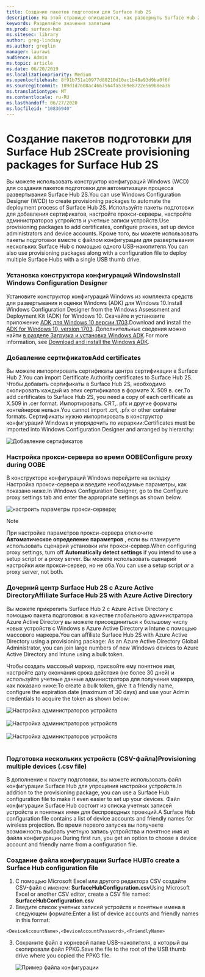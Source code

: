 ```yaml
---
title: Создание пакетов подготовки для Surface Hub 2S
description: На этой странице описывается, как развернуть Surface Hub 2S с помощью пакетов подготовки и других средств.
keywords: Разделяйте значения запятыми
ms.prod: surface-hub
ms.sitesec: library
author: greg-lindsay
ms.author: greglin
manager: laurawi
audience: Admin
ms.topic: article
ms.date: 06/20/2019
ms.localizationpriority: Medium
ms.openlocfilehash: 8f91b751a10977d80210d10ac1b48a93d9ba0f6f
ms.sourcegitcommit: 109d1d7608ac4667564fa5369e8722e569b8ea36
ms.translationtype: MT
ms.contentlocale: ru-RU
ms.lasthandoff: 06/27/2020
ms.locfileid: "10836940"
---
```

# <span data-ttu-id="bdce8-104">Создание пакетов подготовки для Surface Hub 2S</span><span class="sxs-lookup"><span data-stu-id="bdce8-104">Create provisioning packages for Surface Hub 2S</span></span>

<span data-ttu-id="bdce8-105">Вы можете использовать конструктор конфигураций Windows (WCD) для создания пакетов подготовки для автоматизации процесса развертывания Surface Hub 2S.</span><span class="sxs-lookup"><span data-stu-id="bdce8-105">You can use Windows Configuration Designer (WCD) to create provisioning packages to automate the deployment process of Surface Hub 2S.</span></span> <span data-ttu-id="bdce8-106">Используйте пакеты подготовки для добавления сертификатов, настройте прокси-серверы, настройте администраторов устройств и учетные записи устройств.</span><span class="sxs-lookup"><span data-stu-id="bdce8-106">Use provisioning packages to add certificates, configure proxies, set up device administrators and device accounts.</span></span> <span data-ttu-id="bdce8-107">Кроме того, вы можете использовать пакеты подготовки вместе с файлом конфигурации для развертывания нескольких Surface Hub с помощью одного USB-накопителя.</span><span class="sxs-lookup"><span data-stu-id="bdce8-107">You can also use provisioning packages along with a configuration file to deploy multiple Surface Hubs with a single USB thumb drive.</span></span>

### <span data-ttu-id="bdce8-108">Установка конструктора конфигураций Windows</span><span class="sxs-lookup"><span data-stu-id="bdce8-108">Install Windows Configuration Designer</span></span>

<span data-ttu-id="bdce8-109">Установите конструктор конфигураций Windows из комплекта средств для развертывания и оценки Windows (ADK) для Windows 10.</span><span class="sxs-lookup"><span data-stu-id="bdce8-109">Install Windows Configuration Designer from the Windows Assessment and Deployment Kit (ADK) for Windows 10.</span></span> <span data-ttu-id="bdce8-110">Скачайте и установите приложение [ADK для Windows 10 версии 1703](https://go.microsoft.com/fwlink/p/?LinkId=845542).</span><span class="sxs-lookup"><span data-stu-id="bdce8-110">Download and install the [ADK for Windows 10, version 1703](https://go.microsoft.com/fwlink/p/?LinkId=845542).</span></span> <span data-ttu-id="bdce8-111">Дополнительные сведения можно найти [в разделе Загрузка и установка Windows ADK](https://docs.microsoft.com/windows-hardware/get-started/adk-install).</span><span class="sxs-lookup"><span data-stu-id="bdce8-111">For more information, see [Download and install the Windows ADK](https://docs.microsoft.com/windows-hardware/get-started/adk-install).</span></span>

### <span data-ttu-id="bdce8-112">Добавление сертификатов</span><span class="sxs-lookup"><span data-stu-id="bdce8-112">Add certificates</span></span>

<span data-ttu-id="bdce8-113">Вы можете импортировать сертификаты центра сертификации в Surface Hub 2.</span><span class="sxs-lookup"><span data-stu-id="bdce8-113">You can import Certificate Authority certificates to Surface Hub 2S.</span></span>
<span data-ttu-id="bdce8-114">Чтобы добавить сертификаты в Surface Hub 2S, необходимо скопировать каждый из этих сертификатов в формате X. 509 в. cer.</span><span class="sxs-lookup"><span data-stu-id="bdce8-114">To add certificates to Surface Hub 2S, you need a copy of each certificate as X.509 in .cer format.</span></span> <span data-ttu-id="bdce8-115">Импортировать. CRT,. pfx и другие форматы контейнеров нельзя.</span><span class="sxs-lookup"><span data-stu-id="bdce8-115">You cannot import .crt, .pfx or other container formats.</span></span> <span data-ttu-id="bdce8-116">Сертификаты нужно импортировать в конструктор конфигураций Windows и упорядочить по иерархии:</span><span class="sxs-lookup"><span data-stu-id="bdce8-116">Certificates must be imported into Windows Configuration Designer and arranged by hierarchy:</span></span>

 ![Добавление сертификатов](images/sh2-wcd.png)

### <span data-ttu-id="bdce8-118">Настройка прокси-сервера во время OOBE</span><span class="sxs-lookup"><span data-stu-id="bdce8-118">Configure proxy during OOBE</span></span>

<span data-ttu-id="bdce8-119">В конструкторе конфигураций Windows перейдите на вкладку Настройка прокси-сервера и введите необходимые параметры, как показано ниже.</span><span class="sxs-lookup"><span data-stu-id="bdce8-119">In Windows Configuration Designer, go to the Configure proxy settings tab and enter the appropriate settings as shown below.</span></span>

 ![настроить параметры прокси-сервера;](images/sh2-proxy.png) 

> [!NOTE]
> <span data-ttu-id="bdce8-121">При настройке параметров прокси-сервера отключите **Автоматическое определение параметров** , если вы планируете использовать сценарий установки или прокси-сервер.</span><span class="sxs-lookup"><span data-stu-id="bdce8-121">When configuring proxy settings, turn off **Automatically detect settings** if you intend to use a setup script or a proxy server.</span></span> <span data-ttu-id="bdce8-122">Вы можете использовать сценарий настройки *или* прокси-сервер, но не оба.</span><span class="sxs-lookup"><span data-stu-id="bdce8-122">You can use a setup script *or* a proxy server, not both.</span></span>

### <span data-ttu-id="bdce8-123">Дочерний центр Surface Hub 2S с Azure Active Directory</span><span class="sxs-lookup"><span data-stu-id="bdce8-123">Affiliate Surface Hub 2S with Azure Active Directory</span></span>

<span data-ttu-id="bdce8-124">Вы можете прикрепить Surface Hub 2 с Azure Active Directory с помощью пакета подготовки: в качестве глобального администратора Azure Active Directory вы можете присоединиться к большому числу новых устройств с Windows в Azure Active Directory и Intune с помощью массового маркера.</span><span class="sxs-lookup"><span data-stu-id="bdce8-124">You can affiliate Surface Hub 2S with Azure Active Directory using a provisioning package: As an Azure Active Directory Global Administrator, you can join large numbers of new Windows devices to Azure Active Directory and Intune using a bulk token.</span></span>

<span data-ttu-id="bdce8-125">Чтобы создать массовый маркер, присвойте ему понятное имя, настройте дату окончания срока действия (не более 30 дней) и используйте учетные данные администратора для получения маркера, как показано ниже:</span><span class="sxs-lookup"><span data-stu-id="bdce8-125">To create a bulk token, give it a friendly name, configure the expiration date (maximum of 30 days) and use your Admin credentials to acquire the token as shown below:</span></span>

 ![Настройка администраторов устройств](images/sh2-token.png) <br><br>
 ![Настройка администраторов устройств](images/sh2-token2.png) <br><br>
 ![Настройка администраторов устройств](images/sh2-token3.png) <br><br>

### <span data-ttu-id="bdce8-129">Подготовка нескольких устройств (CSV-файла)</span><span class="sxs-lookup"><span data-stu-id="bdce8-129">Provisioning multiple devices (.csv file)</span></span>

<span data-ttu-id="bdce8-130">В дополнение к пакету подготовки, вы можете использовать файл конфигурации Surface Hub для упрощения настройки устройств.</span><span class="sxs-lookup"><span data-stu-id="bdce8-130">In addition to the provisioning package, you can use a Surface Hub configuration file to make it even easier to set up your devices.</span></span> <span data-ttu-id="bdce8-131">Файл конфигурации Surface Hub состоит из списка учетных записей устройств и понятных имен для беспроводных проекций.</span><span class="sxs-lookup"><span data-stu-id="bdce8-131">A Surface Hub configuration file contains a list of device accounts and friendly names for wireless projection.</span></span> <span data-ttu-id="bdce8-132">Во время первого запуска вы получаете возможность выбрать учетную запись устройства и понятное имя из файла конфигурации.</span><span class="sxs-lookup"><span data-stu-id="bdce8-132">During first run, you get an option to choose a device account and friendly name from a configuration file.</span></span>

### <span data-ttu-id="bdce8-133">Создание файла конфигурации Surface HUB</span><span class="sxs-lookup"><span data-stu-id="bdce8-133">To create a Surface Hub configuration file</span></span>

1. <span data-ttu-id="bdce8-134">С помощью Microsoft Excel или другого редактора CSV создайте CSV-файл с именем: **SurfaceHubConfiguration.csv**</span><span class="sxs-lookup"><span data-stu-id="bdce8-134">Using Microsoft Excel or another CSV editor, create a CSV file named: **SurfaceHubConfiguration.csv**</span></span>
2. <span data-ttu-id="bdce8-135">Введите список учетных записей устройств и понятные имена в следующем формате:</span><span class="sxs-lookup"><span data-stu-id="bdce8-135">Enter a list of device accounts and friendly names in this format:</span></span>

```
<DeviceAccountName>,<DeviceAccountPassword>,<FriendlyName>
```

3. <span data-ttu-id="bdce8-136">Сохраните файл в корневой папке USB-накопителя, в который вы скопировали файл PPKG.</span><span class="sxs-lookup"><span data-stu-id="bdce8-136">Save the file to the root of the USB thumb drive where you copied the PPKG file.</span></span>

    ![Пример файла конфигурации](images/sh2-config-file.png)
